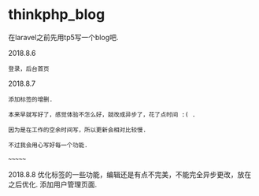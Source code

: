 # thinkphp_blog

在laravel之前先用tp5写一个blog吧.


2018.8.6

    登录，后台首页


2018.8.7

    添加标签的增删.

    本来早就写好了，感觉体验不怎么好，就改成异步了，花了点时间 :( .

    因为是在工作的空余时间写，所以更新会相对比较慢.

    不过我会用心写好每一个功能.

    ~~~~~

2018.8.8
    优化标签的一些功能，编辑还是有点不完美，不能完全异步更改，放在之后优化.
    添加用户管理页面.
